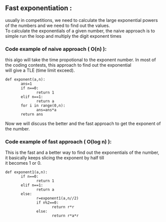 ## Fast exponentiation :
usually in competitions, we need to calculate the large exponential powers of the numbers and we need to find out the values.<br>
To calculate the exponentials of a given number, the naive approach is to simple run the loop and multiply the digit exponent times <br>
### Code example of naive approach ( O(n) ):<br>
this algo will take the time propotional to the exponent number. In most of the coding contests, this approach to find out the exponential <br>
will give a TLE (time limit exceed).
```
def exponent(a,n):
       ans=1
       if n==0:
              return 1
       elif n==1:
              return a
       for i in range(0,n):
              ans=ans*a
       return ans
```
Now we will discuss the better and the fast approach to get the exponent of the number.
### Code example of fast approach ( O(log n) ): <br>
This is the fast and a better way to find out the exponentials of the number, it basically keeps slicing the exponent by half till <br>
it becomes 1 or 0.

```
def exponent1(a,n):
       if n==0:
              return 1
       elif n==1:
              return a
       else:
              r=exponent1(a,n//2)
              if n%2==0:
                     return r*r
              else:
                     return r*a*r
```


